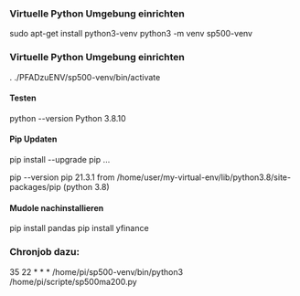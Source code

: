 ### Virtuelle Python Umgebung einrichten

sudo apt-get install python3-venv
python3 -m venv sp500-venv


### Virtuelle Python Umgebung einrichten
. ./PFADzuENV/sp500-venv/bin/activate

#### Testen
python --version
Python 3.8.10

#### Pip Updaten
pip install --upgrade pip
...

pip --version
pip 21.3.1 from /home/user/my-virtual-env/lib/python3.8/site-packages/pip (python 3.8)

#### Mudole nachinstallieren
pip install pandas
pip install yfinance



### Chronjob dazu:
35 22 * * * /home/pi/sp500-venv/bin/python3 /home/pi/scripte/sp500ma200.py
